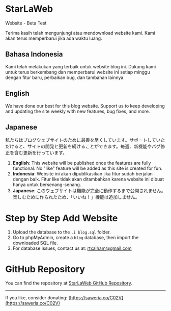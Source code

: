 # StarLaWeb
Website - Beta Test

Terima kasih telah mengunjungi atau mendownload website kami. Kami akan terus memperbarui jika ada waktu luang.

## Bahasa Indonesia
Kami telah melakukan yang terbaik untuk website blog ini. Dukung kami untuk terus berkembang dan memperbarui website ini setiap minggu dengan fitur baru, perbaikan bug, dan tambahan lainnya.

## English
We have done our best for this blog website. Support us to keep developing and updating the site weekly with new features, bug fixes, and more.

## Japanese
私たちはブログウェブサイトのために最善を尽くしています。サポートしていただけると、サイトの開発と更新を続けることができます。毎週、新機能やバグ修正を含む更新を行っています。

1. **English**: This website will be published once the features are fully functional. No "like" feature will be added as this site is created for fun.
2. **Indonesia**: Website ini akan dipublikasikan jika fitur sudah berjalan dengan baik. Fitur like tidak akan ditambahkan karena website ini dibuat hanya untuk bersenang-senang.
3. **Japanese**: このウェブサイトは機能が完全に動作するまで公開されません。楽しむために作られたため、「いいね！」機能は追加しません。

# Step by Step Add Website
1. Upload the database to the `.i blog.sql` folder.
2. Go to phpMyAdmin, create a `blog` database, then import the downloaded SQL file.
3. For database issues, contact us at: rtxalham@gmail.com

# GitHub Repository
You can find the repository at [StarLaWeb GitHub Repository](https://github.com/faizinuha/StarLaWeb.git).

---

If you like, consider donating: [https://saweria.co/C02V](https://saweria.co/C02V)
